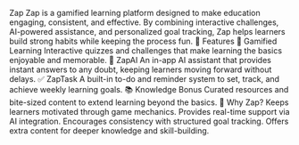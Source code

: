 Zap
Zap is a gamified learning platform designed to make education engaging, consistent, and effective. By combining interactive challenges, AI-powered assistance, and personalized goal tracking, Zap helps learners build strong habits while keeping the process fun.
🚀 Features
🧩 Gamified Learning
Interactive quizzes and challenges that make learning the basics enjoyable and memorable.
🤖 ZapAI
An in-app AI assistant that provides instant answers to any doubt, keeping learners moving forward without delays.
✅ ZapTask
A built-in to-do and reminder system to set, track, and achieve weekly learning goals.
📚 Knowledge Bonus
Curated resources and bite-sized content to extend learning beyond the basics.
🎯 Why Zap?
Keeps learners motivated through game mechanics.
Provides real-time support via AI integration.
Encourages consistency with structured goal tracking.
Offers extra content for deeper knowledge and skill-building.

